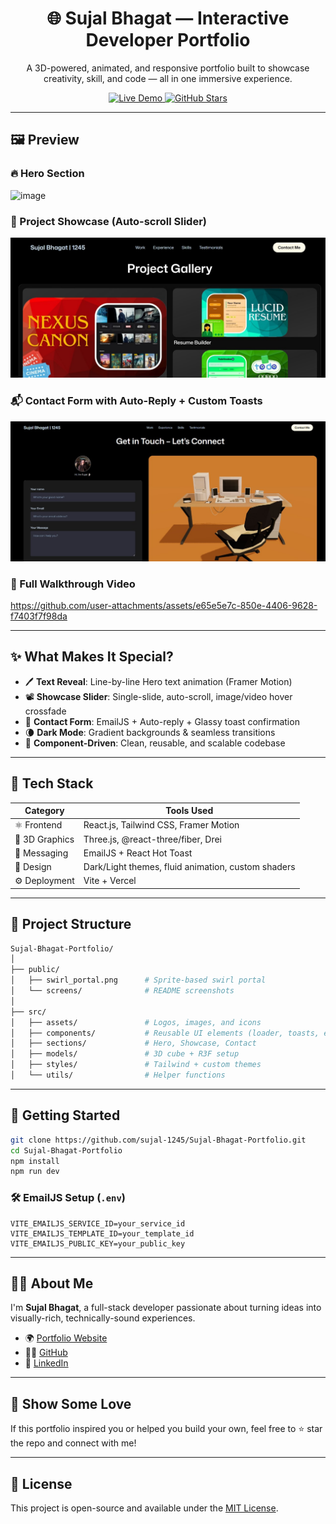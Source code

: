 <!-- Banner -->
<h1 align="center">🌐 Sujal Bhagat — Interactive Developer Portfolio</h1>
<p align="center">
  A 3D-powered, animated, and responsive portfolio built to showcase creativity, skill, and code — all in one immersive experience.
</p>

<p align="center">
  <a href="https://sujal-bhagat.vercel.app" target="_blank">
    <img src="https://img.shields.io/badge/Live-Demo-00b894?style=for-the-badge&logo=vercel&logoColor=white" alt="Live Demo" />
  </a>
  <a href="https://github.com/sujal-1245/Sujal-Bhagat-Portfolio" target="_blank">
    <img src="https://img.shields.io/github/stars/sujal-1245/Sujal-Bhagat-Portfolio?style=for-the-badge&logo=github" alt="GitHub Stars" />
  </a>
</p>

---

## 🖼️ Preview

### 🔥 Hero Section 

![image](https://github.com/user-attachments/assets/44981d8f-d142-4995-a882-c80f6fa9fdb8)

### 💼 Project Showcase (Auto-scroll Slider)

![Showcase](./public/screens/showcase.jpg)

### 📬 Contact Form with Auto-Reply + Custom Toasts

![Contact](./public/screens/contact.jpg)

### 🎥 Full Walkthrough Video




https://github.com/user-attachments/assets/e65e5e7c-850e-4406-9628-f7403f7f98da




---

## ✨ What Makes It Special?

- 🖊️ **Text Reveal**: Line-by-line Hero text animation (Framer Motion)  
- 📽️ **Showcase Slider**: Single-slide, auto-scroll, image/video hover crossfade  
- 💌 **Contact Form**: EmailJS + Auto-reply + Glassy toast confirmation  
- 🌘 **Dark Mode**: Gradient backgrounds & seamless transitions  
- 🧩 **Component-Driven**: Clean, reusable, and scalable codebase

---

## 🧱 Tech Stack

| Category         | Tools Used                                                                 |
|------------------|------------------------------------------------------------------------------|
| ⚛️ Frontend      | React.js, Tailwind CSS, Framer Motion                                       |
| 🌌 3D Graphics    | Three.js, @react-three/fiber, Drei                                          |
| 💌 Messaging      | EmailJS + React Hot Toast                                                   |
| 🎨 Design        | Dark/Light themes, fluid animation, custom shaders                          |
| ⚙️ Deployment     | Vite + Vercel                                                               |

---

## 📁 Project Structure

```bash
Sujal-Bhagat-Portfolio/
│
├── public/
│   ├── swirl_portal.png      # Sprite-based swirl portal
│   └── screens/              # README screenshots
│
├── src/
│   ├── assets/               # Logos, images, and icons
│   ├── components/           # Reusable UI elements (loader, toasts, etc.)
│   ├── sections/             # Hero, Showcase, Contact
│   ├── models/               # 3D cube + R3F setup
│   ├── styles/               # Tailwind + custom themes
│   └── utils/                # Helper functions
````

---

## 🚀 Getting Started

```bash
git clone https://github.com/sujal-1245/Sujal-Bhagat-Portfolio.git
cd Sujal-Bhagat-Portfolio
npm install
npm run dev
```

### 🛠️ EmailJS Setup (`.env`)

```env
VITE_EMAILJS_SERVICE_ID=your_service_id
VITE_EMAILJS_TEMPLATE_ID=your_template_id
VITE_EMAILJS_PUBLIC_KEY=your_public_key
```

---

## 🙋‍♂️ About Me

I'm **Sujal Bhagat**, a full-stack developer passionate about turning ideas into visually-rich, technically-sound experiences.

* 🌍 [Portfolio Website](https://sujal-bhagat.vercel.app)
* 🧑‍💻 [GitHub](https://github.com/sujal-1245)
* 💼 [LinkedIn](https://linkedin.com/in/sujal-bhagat-sdb1245)

---

## 🫶 Show Some Love

If this portfolio inspired you or helped you build your own, feel free to ⭐️ star the repo and connect with me!

---

## 📜 License

This project is open-source and available under the [MIT License](LICENSE).

```


